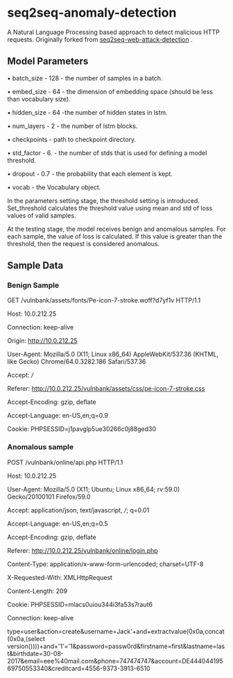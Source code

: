 # seq2seq-anomaly-detection
A Natural Language Processing based approach to detect malicious HTTP requests. Originally forked from [seq2seq-web-attack-detection](https://github.com/PositiveTechnologies/seq2seq-web-attack-detection) .

## Model Parameters
• batch_size - 128 - the number of samples in a batch.

• embed_size - 64 -  the dimension of embedding space (should be less than vocabulary size).

• hidden_size - 64 -the number of hidden states in lstm.

• num_layers - 2 - the number of lstm blocks.

• checkpoints - path to checkpoint directory.

• std_factor - 6. - the number of stds that is used for defining a model threshold.

• dropout - 0.7 - the probability that each element is kept.

• vocab - the Vocabulary object.

In the parameters setting stage,  the threshold setting is introduced. Set_threshold calculates the threshold value using mean and std of loss values of valid samples.

At the testing stage, the model receives benign and anomalous samples. For each sample, the value of loss is calculated. If this value is greater than the threshold, then the request is considered anomalous.

## Sample Data

### Benign Sample

GET /vulnbank/assets/fonts/Pe-icon-7-stroke.woff?d7yf1v HTTP/1.1

Host: 10.0.212.25

Connection: keep-alive

Origin: http://10.0.212.25

User-Agent: Mozilla/5.0 (X11; Linux x86_64) AppleWebKit/537.36 (KHTML, like Gecko) Chrome/64.0.3282.186 Safari/537.36

Accept: */*

Referer: http://10.0.212.25/vulnbank/assets/css/pe-icon-7-stroke.css

Accept-Encoding: gzip, deflate

Accept-Language: en-US,en;q=0.9

Cookie: PHPSESSID=j1pavglp5ue30266c0j88ged30

### Anomalous sample

POST /vulnbank/online/api.php HTTP/1.1

Host: 10.0.212.25

User-Agent: Mozilla/5.0 (X11; Ubuntu; Linux x86_64; rv:59.0) Gecko/20100101 Firefox/59.0

Accept: application/json, text/javascript, */*; q=0.01

Accept-Language: en-US,en;q=0.5

Accept-Encoding: gzip, deflate

Referer: http://10.0.212.25/vulnbank/online/login.php

Content-Type: application/x-www-form-urlencoded; charset=UTF-8

X-Requested-With: XMLHttpRequest

Content-Length: 209

Cookie: PHPSESSID=mlacs0uiou344i3fa53s7raut6

Connection: keep-alive

type=user&action=create&username=Jack'+and+extractvalue(0x0a,concat(0x0a,(select version())))+and+'1'='1&password=passw0rd&firstname=first&lastname=last&birthdate=30-08-2017&email=eee%40mail.com&phone=747474747&account=DE44404419569750553340&creditcard=4556-9373-3913-6510

